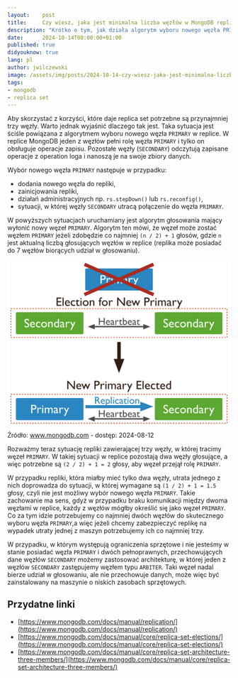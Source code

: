 ```yaml
---
layout:    post
title:     Czy wiesz, jaka jest minimalna liczba węzłów w MongoDB replica set?
description: "Krótko o tym, jak działa algorytm wyboru nowego węzła PRIMARY w replice MongoDB i jaka jest rola węzłów SECONDARY."
date:      2024-10-14T08:00:00+01:00
published: true
didyouknow: true
lang: pl
author: jwilczewski
image: /assets/img/posts/2024-10-14-czy-wiesz-jaka-jest-minimalna-liczba-wezlow-w-mongodb-replica-set/thumbnail.webp
tags:
- mongodb
- replica set
---
```


Aby skorzystać z korzyści, które daje replica set potrzebne są przynajmniej trzy węzły. Warto jednak wyjaśnić dlaczego tak jest. Taka sytuacja jest ściśle powiązana z algorytmem wyboru nowego węzła `PRIMARY` w replice. W replice MongoDB jeden z węzłów pełni rolę węzła `PRIMARY` i tylko on obsługuje operacje zapisu. Pozostałe węzły (`SECONDARY`) odczytują zapisane operacje z operation loga i nanoszą je na swoje zbiory danych.

Wybór nowego węzła `PRIMARY` następuje w przypadku:
- dodania nowego węzła do repliki,
- zainicjowania repliki,
- działań administracyjnych np. `rs.stepDown()` lub `rs.reconfig()`,
- sytuacji, w której węzły `SECONDARY` utracą połączenie do węzła `PRIMARY`.

W powyższych sytuacjach uruchamiany jest algorytm głosowania mający wyłonić nowy węzeł `PRIMARY`. Algorytm ten mówi, że węzeł może zostać węzłem `PRIMARY` jeżeli zdobędzie co najmniej `(n / 2) + 1` głosów, gdzie `n` jest aktualną liczbą głosujących węzłów w replice (replika może posiadać do 7 węzłów biorących udział w głosowaniu).

<div class="img-with-legend">
<img alt="Wybór nowego węzła PRIMARY" src="/assets/img/posts/2024-10-14-czy-wiesz-jaka-jest-minimalna-liczba-wezlow-w-mongodb-replica-set/1.svg" />
<span class="img-legend">Źródło: <a href="https://www.mongodb.com/docs/manual/core/replica-set-elections/">www.mongodb.com</a> - dostęp: 2024-08-12</span>
</div>

Rozważmy teraz sytuację repliki zawierającej trzy węzły, w której tracimy węzeł `PRIMARY`. W takiej sytuacji w replice pozostają dwa węzły głosujące, a więc potrzebne są `(2 / 2) + 1 = 2` głosy, aby węzeł przejął rolę `PRIMARY`.

W przypadku repliki, która miałby mieć tylko dwa węzły, utrata jednego z nich doprowadza do sytuacji, w której wymagane są `(1 / 2) + 1 = 1.5` głosy, czyli nie jest możliwy wybór nowego węzła `PRIMARY`. Takie zachowanie ma sens, gdyż w przypadku braku komunikacji między dwoma węzłami w replice, każdy z węzłów mógłby określić się jako węzeł `PRIMARY`. Co za tym idzie potrzebujemy co najmniej dwóch węzłów do skutecznego wyboru węzła `PRIMARY`,a więc jeżeli chcemy zabezpieczyć replikę na wypadek utraty jednej z maszyn potrzebujemy ich co najmniej trzy.

W przypadku, w którym występują ograniczenia sprzętowe i nie jesteśmy w stanie posiadać węzła `PRIMARY` i dwóch pełnoprawnych, przechowujących dane węzłów `SECONDARY` możemy zastosować architekturę, w której jeden z węzłów `SECONDARY` zastępujemy węzłem typu `ARBITER`. Taki węzeł nadal bierze udział w głosowaniu, ale nie przechowuje danych, może więc być zainstalowany na maszynie o niskich zasobach sprzętowych.

## Przydatne linki
- [https://www.mongodb.com/docs/manual/replication/](https://www.mongodb.com/docs/manual/replication/)
- [https://www.mongodb.com/docs/manual/core/replica-set-elections/](https://www.mongodb.com/docs/manual/core/replica-set-elections/)
- [https://www.mongodb.com/docs/manual/core/replica-set-architecture-three-members/](https://www.mongodb.com/docs/manual/core/replica-set-architecture-three-members/)